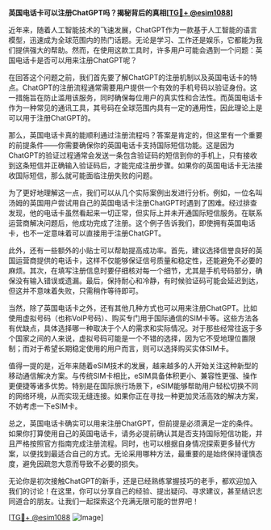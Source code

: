**英国电话卡可以注册ChatGPT吗？揭秘背后的真相[[TG💪+ @esim1088](https://t.me/s/esim1088)]**

近年来，随着人工智能技术的飞速发展，ChatGPT作为一款基于人工智能的语言模型，迅速成为全球范围内的热门话题。无论是学习、工作还是娱乐，它都能为我们提供强大的帮助。然而，在使用这款工具时，许多用户可能会遇到一个问题：英国电话卡是否可以用来注册ChatGPT呢？

在回答这个问题之前，我们首先要了解ChatGPT的注册机制以及英国电话卡的特点。ChatGPT的注册流程通常需要用户提供一个有效的手机号码以验证身份。这一措施旨在防止滥用该服务，同时确保每位用户的真实性和合法性。而英国电话卡作为一种常见的通讯工具，其号码在全球范围内具有一定的通用性，因此理论上是可以用于注册ChatGPT的。

那么，英国电话卡真的能顺利通过注册流程吗？答案是肯定的，但这里有一个重要的前提条件——你需要确保你的英国电话卡支持国际短信功能。这是因为ChatGPT的验证过程通常会发送一条包含验证码的短信到你的手机上，只有接收到这条短信并正确输入验证码后，才能完成注册步骤。如果你的英国电话卡无法接收国际短信，那么就可能面临注册失败的问题。

为了更好地理解这一点，我们可以从几个实际案例出发进行分析。例如，一位名叫汤姆的英国用户尝试用自己的英国电话卡注册ChatGPT时遇到了困难。经过排查发现，他的电话卡虽然看起来一切正常，但实际上并未开通国际短信服务。在联系运营商解决问题后，他成功完成了注册。这个例子告诉我们，即使拥有英国电话卡，也不一定意味着可以直接用于注册ChatGPT。

此外，还有一些额外的小贴士可以帮助提高成功率。首先，建议选择信誉良好的英国运营商提供的电话卡，这样不仅能够保证信号质量和稳定性，还能避免不必要的麻烦。其次，在填写注册信息时要仔细核对每一个细节，尤其是手机号码部分，确保没有输入错误或遗漏。最后，保持耐心和冷静，有时候验证码可能会延迟到达，但这并不意味着失败，只需稍作等待即可。

当然，除了英国电话卡之外，还有其他几种方式也可以用来注册ChatGPT。比如使用虚拟号码（也称VoIP号码）、购买专门用于国际通信的SIM卡等。这些方法各有优缺点，具体选择哪一种取决于个人的需求和实际情况。对于那些经常往返于多个国家之间的人来说，虚拟号码可能是一个不错的选择，因为它不受地理位置限制；而对于希望长期稳定使用的用户而言，则可以选择购买实体SIM卡。

值得一提的是，近年来随着eSIM技术的发展，越来越多的人开始关注这种新型的移动通信解决方案。与传统SIM卡相比，eSIM具备体积更小、兼容性更强、操作更便捷等诸多优势。特别是在国际旅行场景下，eSIM能够帮助用户轻松切换不同的网络环境，从而实现无缝连接。如果你正在寻找一种更加灵活高效的解决方案，不妨考虑一下eSIM卡。

总之，英国电话卡确实可以用来注册ChatGPT，但前提是必须满足一定的条件。如果你打算使用自己的英国电话卡，请务必提前确认其是否支持国际短信功能，并且严格按照官方指南完成注册流程。同时，也可以根据自身情况探索更多替代方案，以便找到最适合自己的方式。无论采用哪种方法，最重要的是始终保持谨慎态度，避免因疏忽大意而导致不必要的损失。

无论你是初次接触ChatGPT的新手，还是已经熟练掌握技巧的老手，都欢迎加入我们的讨论！在这里，你可以分享自己的经验、提出疑问、寻求建议，甚至结识志同道合的朋友。让我们一起探索这个充满无限可能的世界吧！

[[TG💪+ @esim1088](https://t.me/s/esim1088) ![Image](https://i.postimg.cc/4NQfJmqS/Snipaste-2025-05-13-00-14-12.png)]